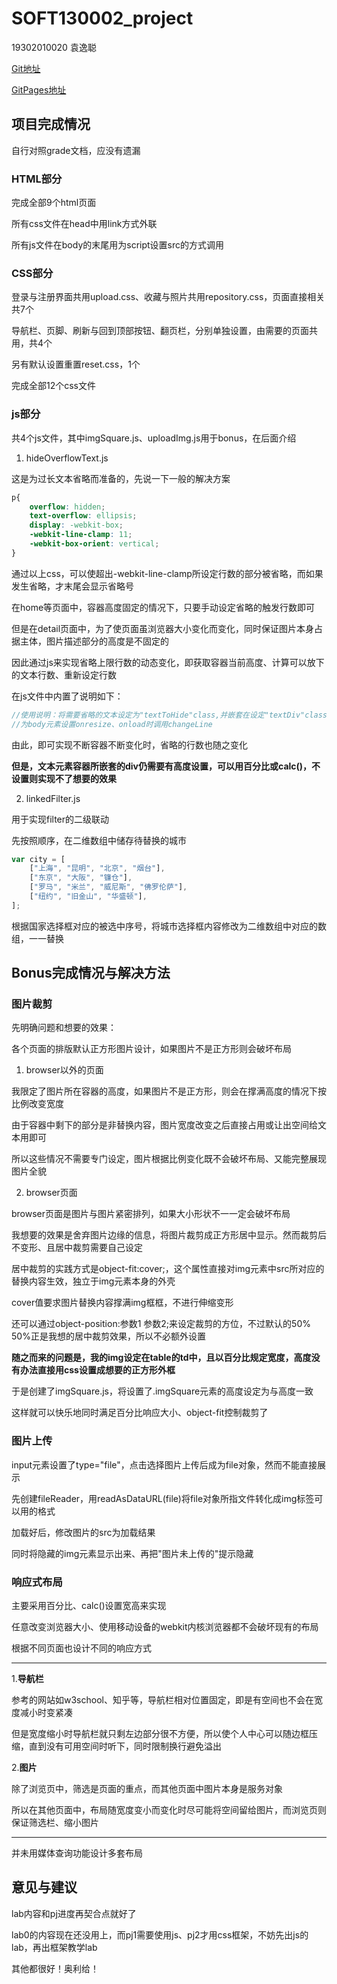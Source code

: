 # SOFT130002_project

19302010020 袁逸聪

[Git地址](https://github.com/YC-Yuan/SOFT130002_project)

[GitPages地址](https://yc-yuan.github.io/SOFT130002_project/)

## 项目完成情况

自行对照grade文档，应没有遗漏

### HTML部分

完成全部9个html页面

所有css文件在head中用link方式外联

所有js文件在body的末尾用为script设置src的方式调用

### CSS部分

登录与注册界面共用upload.css、收藏与照片共用repository.css，页面直接相关共7个

导航栏、页脚、刷新与回到顶部按钮、翻页栏，分别单独设置，由需要的页面共用，共4个

另有默认设置重置reset.css，1个

完成全部12个css文件

### js部分

共4个js文件，其中imgSquare.js、uploadImg.js用于bonus，在后面介绍

1. hideOverflowText.js

这是为过长文本省略而准备的，先说一下一般的解决方案

```css
p{
	overflow: hidden;
	text-overflow: ellipsis;
	display: -webkit-box;
	-webkit-line-clamp: 11;
	-webkit-box-orient: vertical;
}
```

通过以上css，可以使超出-webkit-line-clamp所设定行数的部分被省略，而如果发生省略，才末尾会显示省略号

在home等页面中，容器高度固定的情况下，只要手动设定省略的触发行数即可

但是在detail页面中，为了使页面虽浏览器大小变化而变化，同时保证图片本身占据主体，图片描述部分的高度是不固定的

因此通过js来实现省略上限行数的动态变化，即获取容器当前高度、计算可以放下的文本行数、重新设定行数

在js文件中内置了说明如下：

```javascript
//使用说明：将需要省略的文本设定为"textToHide"class,并嵌套在设定"textDiv"class的div中
//为body元素设置onresize、onload时调用changeLine
```

由此，即可实现不断容器不断变化时，省略的行数也随之变化

**但是，文本元素容器所嵌套的div仍需要有高度设置，可以用百分比或calc()，不设置则实现不了想要的效果**

2. linkedFilter.js

用于实现filter的二级联动

先按照顺序，在二维数组中储存待替换的城市

```javascript
var city = [
    ["上海", "昆明", "北京", "烟台"],
    ["东京", "大阪", "镰仓"],
    ["罗马", "米兰", "威尼斯", "佛罗伦萨"],
    ["纽约", "旧金山", "华盛顿"],
];
```

根据国家选择框对应的被选中序号，将城市选择框内容修改为二维数组中对应的数组，一一替换

## Bonus完成情况与解决方法

### 图片裁剪

先明确问题和想要的效果：

各个页面的排版默认正方形图片设计，如果图片不是正方形则会破坏布局

1. browser以外的页面

我限定了图片所在容器的高度，如果图片不是正方形，则会在撑满高度的情况下按比例改变宽度

由于容器中剩下的部分是非替换内容，图片宽度改变之后直接占用或让出空间给文本用即可

所以这些情况不需要专门设定，图片根据比例变化既不会破坏布局、又能完整展现图片全貌

2. browser页面

browser页面是图片与图片紧密排列，如果大小形状不一一定会破坏布局

我想要的效果是舍弃图片边缘的信息，将图片裁剪成正方形居中显示。然而裁剪后不变形、且居中裁剪需要自己设定

居中裁剪的实践方式是object-fit:cover;，这个属性直接对img元素中src所对应的替换内容生效，独立于img元素本身的外壳

cover值要求图片替换内容撑满img框框，不进行伸缩变形

还可以通过object-position:参数1 参数2;来设定裁剪的方位，不过默认的50% 50%正是我想的居中裁剪效果，所以不必额外设置

**随之而来的问题是，我的img设定在table的td中，且以百分比规定宽度，高度没有办法直接用css设置成想要的正方形外框**

于是创建了imgSquare.js，将设置了.imgSquare元素的高度设定为与高度一致

这样就可以快乐地同时满足百分比响应大小、object-fit控制裁剪了

### 图片上传

input元素设置了type="file"，点击选择图片上传后成为file对象，然而不能直接展示

先创建fileReader，用readAsDataURL(file)将file对象所指文件转化成img标签可以用的格式

加载好后，修改图片的src为加载结果

同时将隐藏的img元素显示出来、再把"图片未上传的"提示隐藏

### 响应式布局

主要采用百分比、calc()设置宽高来实现

任意改变浏览器大小、使用移动设备的webkit内核浏览器都不会破坏现有的布局

根据不同页面也设计不同的响应方式

-----

1.**导航栏**

参考的网站如w3school、知乎等，导航栏相对位置固定，即是有空间也不会在宽度减小时变紧凑

但是宽度缩小时导航栏就只剩左边部分很不方便，所以使个人中心可以随边框压缩，直到没有可用空间时听下，同时限制换行避免溢出

2.**图片**

除了浏览页中，筛选是页面的重点，而其他页面中图片本身是服务对象

所以在其他页面中，布局随宽度变小而变化时尽可能将空间留给图片，而浏览页则保证筛选栏、缩小图片

-----

并未用媒体查询功能设计多套布局

## 意见与建议

lab内容和pj进度再契合点就好了

lab0的内容现在还没用上，而pj1需要使用js、pj2才用css框架，不妨先出js的lab，再出框架教学lab

其他都很好！奥利给！